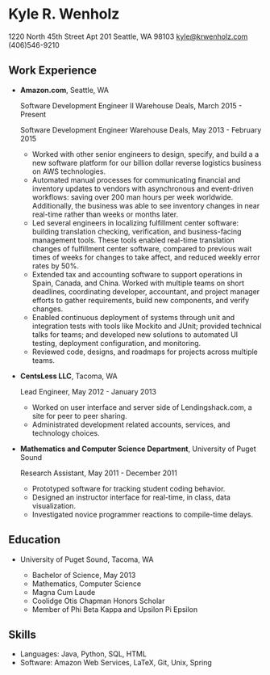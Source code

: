 Kyle R. Wenholz
===============

1220 North 45th Street Apt 201
Seattle, WA 98103
kyle@krwenholz.com
(406)546-9210

Work Experience
---------------

*   **Amazon.com**, Seattle, WA

    Software Development Engineer II Warehouse Deals, March 2015 - Present

    Software Development Engineer Warehouse Deals, May 2013 - February 2015
    - Worked with other senior engineers to design, specify, and build a 
    a new software platform for our billion dollar reverse logistics 
    business on AWS technologies.
    - Automated manual processes for communicating financial and inventory
    updates to vendors with asynchronous and event-driven workflows: saving
    over 200 man hours per week worldwide. Additionally, the business was 
    able to see inventory changes in near real-time rather than weeks or
    months later.
    - Led several engineers in localizing fulfillment center software: building
    translation checking, verification, and business-facing management tools.
    These tools enabled real-time translation changes of fulfillment center
    software, compared to previous wait times of weeks for changes to take 
    affect, and reduced weekly error rates by 50%.
    - Extended tax and accounting software to support operations in Spain,
    Canada, and China. Worked with multiple teams on short deadlines, 
    coordinating developer, accountant, and project manager efforts to 
    gather requirements, build new components, and verify changes.
    - Enabled continuous deployment of systems through unit and integration
    tests with tools like Mockito and JUnit; provided technical talks for
    teams; and developed new solutions to automated UI testing, deployment 
    configuration, and monitoring.
    - Reviewed code, designs, and roadmaps for projects across multiple teams.

*   **CentsLess LLC**, Tacoma, WA

    Lead Engineer, May 2012 - January 2013
    - Worked on user interface and server side of Lendingshack.com, a site for
    peer to peer sharing.
    - Administrated development related accounts, services, and technology
    choices.

*   **Mathematics and Computer Science Department**, University of Puget Sound

    Research Assistant, May 2011 - December 2011
    - Prototyped software for tracking student coding behavior.
    - Designed an instructor interface for real-time, in class, data
    visualization.
    - Investigated novice programmer reactions to compile-time delays.

Education
---------

*   University of Puget Sound, Tacoma, WA

    - Bachelor of Science, May 2013
    - Mathematics, Computer Science
    - Magna Cum Laude
    - Coolidge Otis Chapman Honors Scholar
    - Member of Phi Beta Kappa and Upsilon Pi Epsilon

Skills
------

*   Languages: Java, Python, SQL, HTML
*   Software: Amazon Web Services, LaTeX, Git, Unix, Spring

